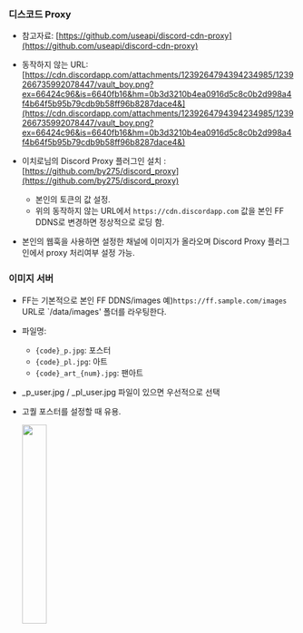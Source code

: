 
### 디스코드 Proxy

- 참고자료: [https://github.com/useapi/discord-cdn-proxy](https://github.com/useapi/discord-cdn-proxy)

- 동작하지 않는 URL: [https://cdn.discordapp.com/attachments/1239264794394234985/1239266735992078447/vault_boy.png?ex=66424c96&is=6640fb16&hm=0b3d3210b4ea0916d5c8c0b2d998a4f4b64f5b95b79cdb9b58ff96b8287dace4&](https://cdn.discordapp.com/attachments/1239264794394234985/1239266735992078447/vault_boy.png?ex=66424c96&is=6640fb16&hm=0b3d3210b4ea0916d5c8c0b2d998a4f4b64f5b95b79cdb9b58ff96b8287dace4&)

- 이치로님의 Discord Proxy 플러그인 설치 : [https://github.com/by275/discord_proxy](https://github.com/by275/discord_proxy)

    - 본인의 토큰의 값 설정.
    - 위의 동작하지 않는 URL에서 `https://cdn.discordapp.com` 값을 본인 FF DDNS로 변경하면 정상적으로 로딩 함.

- 본인의 웹훅을 사용하면 설정한 채널에 이미지가 올라오며 Discord Proxy 플러그인에서 proxy 처리여부 설정 가능.


### 이미지 서버

- FF는 기본적으로 본인 FF DDNS/images 예)`https://ff.sample.com/images` URL로 `/data/images' 폴더를 라우팅한다.

- 파일명: 
    - `{code}_p.jpg`: 포스터
    - `{code}_pl.jpg`: 아트
    - `{code}_art_{num}.jpg`: 팬아트

- _p_user.jpg / _pl_user.jpg 파일이 있으면 우선적으로 선택

- 고퀄 포스터를 설정할 때 유용.

    <img src="https://i.imgur.com/d2Vinpu.png" width="30%" height="30%" />